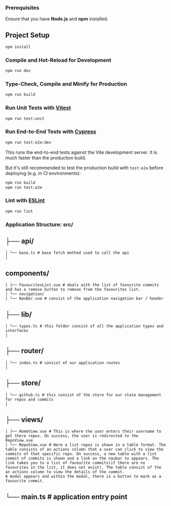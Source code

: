 ### Prerequisites

Ensure that you have **Node.js** and **npm** installed.

## Project Setup

```sh
npm install
```

### Compile and Hot-Reload for Development

```sh
npm run dev
```

### Type-Check, Compile and Minify for Production

```sh
npm run build
```

### Run Unit Tests with [Vitest](https://vitest.dev/)

```sh
npm run test:unit
```

### Run End-to-End Tests with [Cypress](https://www.cypress.io/)

```sh
npm run test:e2e:dev
```

This runs the end-to-end tests against the Vite development server.
It is much faster than the production build.

But it's still recommended to test the production build with `test:e2e` before deploying (e.g. in CI environments):

```sh
npm run build
npm run test:e2e
```

### Lint with [ESLint](https://eslint.org/)

```sh
npm run lint
```

### Application Structure: src/

## ├── api/

```
│ └── base.ts # base fetch method used to call the api
│
```

## components/

```
│ ├── FavouritesList.vue # deals with the list of favourite commits and has a remove button to remove from the favourites list.
│ └── navigation/
│ └── NavBar.vue # consist of the application navigation bar / header
```

## ├── lib/

```
│ └── types.ts # this folder consist of all the application types and interfaces
│
```

## ├── router/

```
│ └── index.ts # consist of our application routes
│
```

## ├── store/

```
│ └── github.ts # this consist of the store for our state management for repos and commits
│
```

## ├── views/

```
│ ├── HomeView.vue # This is where the user enters their username to get there repos. On success, the user is redirected to the RepoView.vue
│ └── RepoView.vue # Here a list repos is shown in a table format. The table consists of an actions column that a user can click to view the commits of that specific repo. On success, a new table with a list commit of commits is shown and a link on the navbar to appears. The link takes you to a list of favourite commits(if there are no favourites in the list, it does not exist). The table consist of the an actions column to view the details of the commit.
A modal appears and within the modal, there is a button to mark as a favourite commit.
```

## └── main.ts # application entry point

